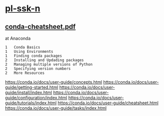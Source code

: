 # [pl-ssk-n](README.md)


## [conda-cheatsheet.pdf](https://conda.io/docs/_downloads/conda-cheatsheet.pdf)
at Anaconda

```
1   Conda Basics
1   Using Environments
1   Finding conda packages
2   Installing and Updading packages
2   Managing multiple versions of Python
2   Specifying version numbers
2   More Resources
```

https://conda.io/docs/user-guide/concepts.html
https://conda.io/docs/user-guide/getting-started.html
https://conda.io/docs/user-guide/install/index.html
https://conda.io/docs/user-guide/configuration/index.html
https://conda.io/docs/user-guide/tutorials/index.html
https://conda.io/docs/user-guide/cheatsheet.html  
https://conda.io/docs/user-guide/tasks/index.html

